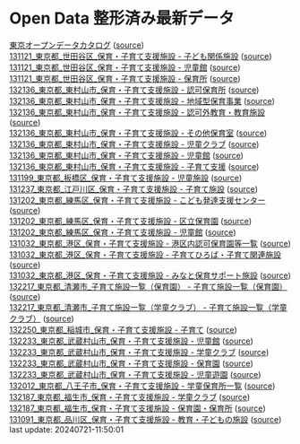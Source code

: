 # Open Data 整形済み最新データ  
[東京オープンデータカタログ](source/20240721-11:49:32-TokyoOpenDataCatalog.csv) \([source](https://catalog.data.metro.tokyo.lg.jp/csv/export)\)  
[131121_東京都_世田谷区_保育・子育て支援施設 - 子ども関係施設](source/20240721-11:49:34-13112kodomo.csv) \([source](https://www.geospatial.jp/ckan/dataset/82b439bf-98bc-46ce-88c5-678add8f6c0f/resource/45d21c3a-8216-4ce1-8cee-87c5e59065de/download/13112kodomo.csv)\)  
[131121_東京都_世田谷区_保育・子育て支援施設 - 児童館](source/20240721-11:49:34-13112jido.csv) \([source](https://www.geospatial.jp/ckan/dataset/82b439bf-98bc-46ce-88c5-678add8f6c0f/resource/5f5922e7-b34e-40b6-a266-cf6e38403c6f/download/13112jido.csv)\)  
[131121_東京都_世田谷区_保育・子育て支援施設 - 保育所](source/20240721-11:49:36-13112hoiku.csv) \([source](https://www.geospatial.jp/ckan/dataset/82b439bf-98bc-46ce-88c5-678add8f6c0f/resource/ec75b939-30f3-4afd-b26e-956712d6308b/download/13112hoiku.csv)\)  
[132136_東京都_東村山市_保育・子育て支援施設 - 認可保育所](source/20240721-11:49:37-13213ninkahoikujo.csv) \([source](https://www.geospatial.jp/ckan/dataset/5d968130-5247-4780-bb7c-6c4dbec58dcf/resource/8767b574-bb1b-47a8-8591-ddd54d54eae9/download/13213ninkahoikujo.csv)\)  
[132136_東京都_東村山市_保育・子育て支援施設 - 地域型保育事業](source/20240721-11:49:38-13213chiikigatahoiku.csv) \([source](https://www.geospatial.jp/ckan/dataset/5d968130-5247-4780-bb7c-6c4dbec58dcf/resource/87358c6d-aa84-4110-8c50-69a550a6ee6c/download/13213chiikigatahoiku.csv)\)  
[132136_東京都_東村山市_保育・子育て支援施設 - 認可外教育・教育施設](source/20240721-11:49:39-13213ninsyohoikushitsu.csv) \([source](https://www.geospatial.jp/ckan/dataset/5d968130-5247-4780-bb7c-6c4dbec58dcf/resource/b7ddff43-c737-4d3f-b013-23fc5f4847e9/download/13213ninsyohoikushitsu.csv)\)  
[132136_東京都_東村山市_保育・子育て支援施設 - その他保育室](source/20240721-11:49:39-13213sonotahoikushitsu.csv) \([source](https://www.geospatial.jp/ckan/dataset/5d968130-5247-4780-bb7c-6c4dbec58dcf/resource/dbe45e84-01c1-4f95-b756-6ee797d83b6e/download/13213sonotahoikushitsu.csv)\)  
[132136_東京都_東村山市_保育・子育て支援施設 - 児童クラブ](source/20240721-11:49:40-13213jidoclub.csv) \([source](https://www.geospatial.jp/ckan/dataset/5d968130-5247-4780-bb7c-6c4dbec58dcf/resource/268845fa-05fa-49b6-82a8-03ae86c2ff0e/download/13213jidoclub.csv)\)  
[132136_東京都_東村山市_保育・子育て支援施設 - 児童館](source/20240721-11:49:41-13213jidokan.csv) \([source](https://www.geospatial.jp/ckan/dataset/5d968130-5247-4780-bb7c-6c4dbec58dcf/resource/b5bfb107-33d7-44a0-9047-aa6414605483/download/13213jidokan.csv)\)  
[132136_東京都_東村山市_保育・子育て支援施設 - 子育て支援](source/20240721-11:49:42-13213kosodate.csv) \([source](https://www.geospatial.jp/ckan/dataset/5d968130-5247-4780-bb7c-6c4dbec58dcf/resource/32af4153-3283-4947-b47d-1dd30a606a4e/download/13213kosodate.csv)\)  
[131199_東京都_板橋区_保育・子育て支援施設 - 児童施設](source/20240721-11:49:44-13119attach681571.csv) \([source](https://www.geospatial.jp/ckan/dataset/3b57f2a9-3bb7-4adf-9630-c51b12a615ab/resource/c9dc38e3-32d6-4499-8d21-24f3bd584840/download/13119attach681571.csv)\)  
[131237_東京都_江戸川区_保育・子育て支援施設 - 子育て施設](source/20240721-11:49:45-1312320150914kosodate.csv) \([source](https://www.geospatial.jp/ckan/dataset/2e6ebade-e998-432a-9825-3c1741f8cade/resource/5d1a13e4-9338-4e02-9c04-41ee4774d4e0/download/1312320150914kosodate.csv)\)  
[131202_東京都_練馬区_保育・子育て支援施設 - こども発達支援センター](source/20240721-11:49:45-1312017hattatsushien.csv) \([source](https://www.geospatial.jp/ckan/dataset/042888c0-549a-48bd-b131-ded3619c4a30/resource/e7ad4073-bee6-4b31-8204-26ebe7dae3e1/download/1312017hattatsushien.csv)\)  
[131202_東京都_練馬区_保育・子育て支援施設 - 区立保育園](source/20240721-11:49:46-13120kuritsuhoikuen.csv) \([source](https://www.geospatial.jp/ckan/dataset/042888c0-549a-48bd-b131-ded3619c4a30/resource/4d6b77df-ec3d-4228-b55f-264df96eb66a/download/13120kuritsuhoikuen.csv)\)  
[131202_東京都_練馬区_保育・子育て支援施設 - 児童館](source/20240721-11:49:47-1312033jidoukan.csv) \([source](https://www.geospatial.jp/ckan/dataset/042888c0-549a-48bd-b131-ded3619c4a30/resource/5489955e-ac35-4508-9003-c0acc1f51632/download/1312033jidoukan.csv)\)  
[131032_東京都_港区_保育・子育て支援施設 - 港区内認可保育園等一覧](source/20240721-11:49:48-13103hoikuen201612.csv) \([source](https://www.geospatial.jp/ckan/dataset/ef8f7ad4-803b-4c3b-9420-efdb169809e3/resource/6219646c-6409-4385-b603-7363b9f94140/download/13103hoikuen201612.csv)\)  
[131032_東京都_港区_保育・子育て支援施設 - 子育てひろば・子育て関連施設](source/20240721-11:49:49-13103kosodatehiroba201612.csv) \([source](https://www.geospatial.jp/ckan/dataset/ef8f7ad4-803b-4c3b-9420-efdb169809e3/resource/66a0a1d6-99b2-4d48-97fa-d8ce50ea67da/download/13103kosodatehiroba201612.csv)\)  
[131032_東京都_港区_保育・子育て支援施設 - みなと保育サポート施設](source/20240721-11:49:50-13103hoikusupport201612.csv) \([source](https://www.geospatial.jp/ckan/dataset/ef8f7ad4-803b-4c3b-9420-efdb169809e3/resource/8d7ef922-f6f1-4947-84a4-6374d1c562e7/download/13103hoikusupport201612.csv)\)  
[132217_東京都_清瀬市_子育て施設一覧（保育園） - 子育て施設一覧（保育園）](source/20240721-11:49:51-132217preschoolhoi-you.csv) \([source](https://www.geospatial.jp/ckan/dataset/d65ad131-b501-4439-8fb5-ed54b6562ac4/resource/870769a4-cbad-4d0e-b96b-67a9ba8f3305/download/132217preschoolhoi-you.csv)\)  
[132217_東京都_清瀬市_子育て施設一覧（学童クラブ） - 子育て施設一覧（学童クラブ）](source/20240721-11:49:52-132217preschool-gakudo.csv) \([source](https://www.geospatial.jp/ckan/dataset/ba185474-b860-4a27-908a-ccfb8b11c01e/resource/b0b4fef4-7417-4048-95d7-a95f8e668acb/download/132217preschool-gakudo.csv)\)  
[132250_東京都_稲城市_保育・子育て支援施設 - 子育て](source/20240721-11:49:53-13225c191.csv) \([source](https://www.geospatial.jp/ckan/dataset/b0efb378-64b6-48f7-827c-ec3aec355f44/resource/74097b7f-aeea-4e18-a06e-1128b14eed9e/download/13225c191.csv)\)  
[132233_東京都_武蔵村山市_保育・子育て支援施設 - 児童館](source/20240721-11:49:54-13223jidokan.csv) \([source](https://www.geospatial.jp/ckan/dataset/410a9496-bd1c-4125-a6b2-a3e7060719f5/resource/c8fc7134-70b9-4cb9-a6f1-3a3e3472c143/download/13223jidokan.csv)\)  
[132233_東京都_武蔵村山市_保育・子育て支援施設 - 学童クラブ](source/20240721-11:49:55-13223gakudo.csv) \([source](https://www.geospatial.jp/ckan/dataset/410a9496-bd1c-4125-a6b2-a3e7060719f5/resource/110b020d-e8a6-4de2-8a33-4d9b8114ec74/download/13223gakudo.csv)\)  
[132233_東京都_武蔵村山市_保育・子育て支援施設 - 保育園](source/20240721-11:49:56-13223hoikuen.csv) \([source](https://www.geospatial.jp/ckan/dataset/410a9496-bd1c-4125-a6b2-a3e7060719f5/resource/2fdcfeb3-e619-4a98-952d-826fb4321a8c/download/13223hoikuen.csv)\)  
[132233_東京都_武蔵村山市_保育・子育て支援施設 - 児童遊園](source/20240721-11:49:57-13223jidoyuen.csv) \([source](https://www.geospatial.jp/ckan/dataset/410a9496-bd1c-4125-a6b2-a3e7060719f5/resource/5bf0295a-1171-4e50-af73-92da5d19f1af/download/13223jidoyuen.csv)\)  
[132012_東京都_八王子市_保育・子育て支援施設 - 学童保育所一覧](source/20240721-11:49:58-13201gakudouichiran.csv) \([source](https://www.geospatial.jp/ckan/dataset/6285df81-5285-441d-9ca6-361766ed5e6f/resource/7e7eabe5-461b-4a6d-b8dd-1c8fec23d618/download/13201gakudouichiran.csv)\)  
[132187_東京都_福生市_保育・子育て支援施設 - 学童クラブ](source/20240721-11:49:59-13218gakudouclub.csv) \([source](https://www.geospatial.jp/ckan/dataset/0054a331-698e-4102-9c5d-5e5b78ac95a5/resource/e8e85807-832f-4e43-b836-60181cc3f993/download/13218gakudouclub.csv)\)  
[132187_東京都_福生市_保育・子育て支援施設 - 保育園・保育所](source/20240721-11:50:00-13218nurseryschool.csv) \([source](https://www.geospatial.jp/ckan/dataset/0054a331-698e-4102-9c5d-5e5b78ac95a5/resource/f5c48b6b-a2dd-40e6-9224-73979a46eeeb/download/13218nurseryschool.csv)\)  
[131091_東京都_品川区_保育・子育て支援施設 - 教育・子どもの施設](source/20240721-11:50:01-kyoikushisetsu.csv) \([source](https://www.geospatial.jp/ckan/dataset/7a47a557-76d9-4932-9111-d5ab9c37757c/resource/f3fe7701-0d62-4ed8-bee1-53d91b18e8f1/download/kyoikushisetsu.csv)\)  
last update: 20240721-11:50:01  